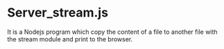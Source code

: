 # Server_stream.js
It is a Nodejs program which copy the content of a file to another file with the stream module and print to the browser.

